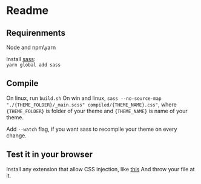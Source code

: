 # Readme

## Requirenments

Node and npm\\yarn

Install [sass](https://www.npmjs.com/package/sass):  
`yarn global add sass`

## Compile

On linux, run `build.sh`
On win and linux, `sass --no-source-map "./{THEME_FOLDER}/_main.scss" compiled/{THEME_NAME}.css"`, where `{THEME_FOLDER}` is folder of your theme and `{THEME_NAME}` is name of your theme.

Add `--watch` flag, if you want sass to recompile your theme on every change.

## Test it in your browser

Install any extension that allow CSS injection, like [this](https://chrome.google.com/webstore/detail/stylebot/oiaejidbmkiecgbjeifoejpgmdaleoha?hl=en)
And throw your file at it.
